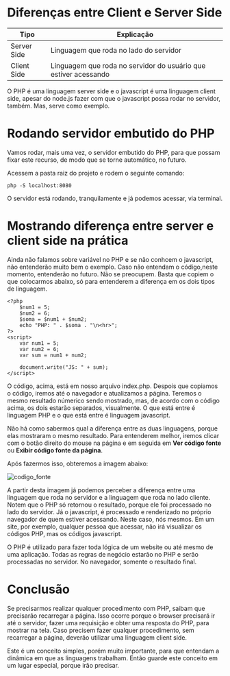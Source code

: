 # Diferenças entre Client e Server Side

Tipo | Explicação
------ | --------------
Server Side | Linguagem que roda no lado do servidor
Client Side | Linguagem que roda no servidor do usuário que estiver acessando

O PHP é uma linguagem server side e o javascript é uma linguagem client side, apesar do node.js  fazer com que o javascript possa rodar no servidor, também. Mas, serve como exemplo.

# Rodando servidor embutido do PHP

Vamos rodar, mais uma vez, o servidor embutido do PHP, para que possam fixar este recurso, de modo que se torne automático, no futuro.

Acessem a pasta raiz do projeto e rodem o seguinte comando:

`php -S localhost:8080`

O servidor está rodando, tranquilamente e já podemos acessar, via terminal.

# Mostrando diferença entre server e client side na prática

Ainda não falamos sobre variável no PHP e se não conhcem o javascript, não entenderão muito bem o exemplo.
Caso não entendam o código,neste momento, entenderão no futuro. Não se preocupem.
Basta que copiem o que colocarmos abaixo, só para entenderem a diferença em os dois tipos de linguagem.

```
<?php
    $num1 = 5;
    $num2 = 6;
    $soma = $num1 + $num2;
    echo "PHP: " . $soma . "\n<hr>";
?>
<script>
    var num1 = 5;
    var num2 = 6;
    var sum = num1 + num2;

    document.write("JS: " + sum);
</script>
```

O código, acima, está em nosso arquivo index.php. Despois que copiamos o código, iremos até o navegador e atualizamos a página. 
Teremos o mesmo resultado númerico sendo mostrado, mas, de acordo com o código acima, os dois estarão separados, visualmente. O que está entre **<?php ?>** é linguagem PHP e o que está entre **<script></script>** é linguagem javascript.

Não há como sabermos qual a diferença entre as duas linguagens, porque elas mostraram o mesmo resultado. 
Para entenderem melhor, iremos clicar com o botão direito do mouse na página e em seguida em **Ver código fonte** ou **Exibir código fonte da página**.

Após fazermos isso, obteremos a imagem abaixo:

![codigo_fonte](./images/codigo_fonte.png "codigo_fonte")

A partir desta imagem já podemos perceber a diferença entre uma linguagem que roda no servidor e a linguagem que roda no lado cliente. 
Notem que o PHP só retornou o resultado, porque ele foi processado no lado do servidor. Já o javascript, é processado e renderizado no próprio navegador de quem estiver acessando. 
Neste caso, nós mesmos. 
Em um site, por exemplo, qualquer pessoa que acessar, não irá visualizar os códigos PHP, mas os códigos javascript.

O PHP é utilizado para fazer toda lógica de um website ou até mesmo de uma aplicação. 
Todas as regras de negócio estarão no PHP e serão processadas no servidor. 
No navegador, somente o resultado final.

# Conclusão

Se precisarmos realizar qualquer procedimento com PHP, saibam que precisarão recarregar a página. Isso ocorre porque o browser precisará ir até o servidor, fazer uma requisição e obter uma resposta do PHP, para mostrar na tela. 
Caso precisem fazer qualquer procedimento, sem recarregar a página, deverão utilizar uma linguagem client side.

Este é um conceito simples, porém muito importante, para que entendam a dinâmica em que as linguagens trabalham. 
Então guarde este conceito em um lugar especial, porque irão precisar.